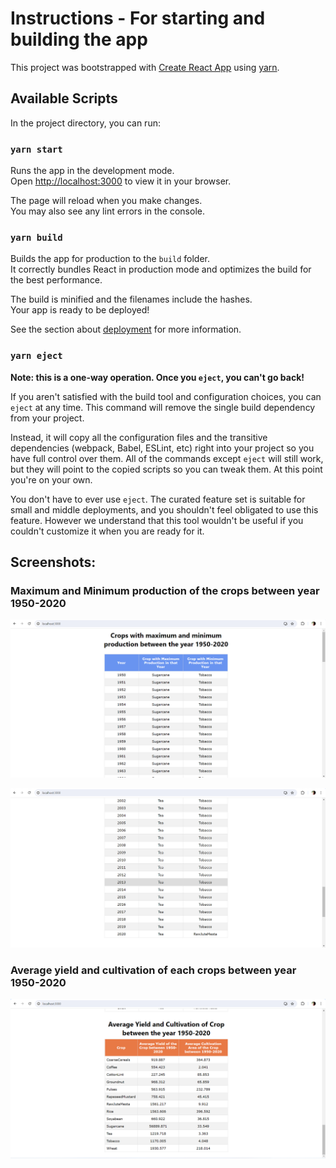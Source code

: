 # Instructions - For starting and building the app

This project was bootstrapped with [Create React App](https://github.com/facebook/create-react-app) using [yarn](https://classic.yarnpkg.com/en/).

## Available Scripts

In the project directory, you can run:

### `yarn start`

Runs the app in the development mode.\
Open [http://localhost:3000](http://localhost:3000) to view it in your browser.

The page will reload when you make changes.\
You may also see any lint errors in the console.

### `yarn build`

Builds the app for production to the `build` folder.\
It correctly bundles React in production mode and optimizes the build for the best performance.

The build is minified and the filenames include the hashes.\
Your app is ready to be deployed!

See the section about [deployment](https://facebook.github.io/create-react-app/docs/deployment) for more information.

### `yarn eject`

**Note: this is a one-way operation. Once you `eject`, you can't go back!**

If you aren't satisfied with the build tool and configuration choices, you can `eject` at any time. This command will remove the single build dependency from your project.

Instead, it will copy all the configuration files and the transitive dependencies (webpack, Babel, ESLint, etc) right into your project so you have full control over them. All of the commands except `eject` will still work, but they will point to the copied scripts so you can tweak them. At this point you're on your own.

You don't have to ever use `eject`. The curated feature set is suitable for small and middle deployments, and you shouldn't feel obligated to use this feature. However we understand that this tool wouldn't be useful if you couldn't customize it when you are ready for it.

## Screenshots:

### Maximum and Minimum production of the crops between year 1950-2020
![solution-screenshot-maxmin-prod](./public/images/screenshot-maximum-minimum-crop-production.png)

![solution-screenshot-maxmin-prod](./public/images/screenshot-maximum-minimum-crop-production-2.png)

### Average yield and cultivation of each crops between year 1950-2020
![solution-screenshot-avg-yield-and-cultivation](./public/images/screenshot-average-yield-and-cultivation-of-crop.png)